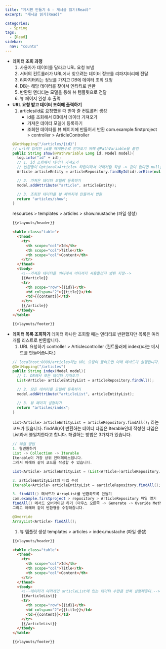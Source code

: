 ```yaml
---
title: "게시판 만들기 6 - 게시글 읽기(Read)"
excerpt: "게시글 읽기(Read)"

categories:
  - Spring
tags:
  - [Read]
sidebar:
  nav: "counts"
---
```


- **데이터 조회 과정**
  1. 사용자가 데이터를 달라고 URL 요청 보냄
  2. 서버의 컨트롤러가 URL에서 찾으려는 데이터 정보를 리파지터리에 전달
  3. 리파지터리는 정보를 가지고 DB에 데이터 조회 요청
  4. DB는 해당 데이터를 찾아서 엔티티로 반환
  5. 반환된 엔티티는 모델을 통해 뷰 템플릿으로 전달
  6. 뷰 페이지 완성 후 출력
- **URL 요청 받고 데이터 조회해 출력하기**
  1. articles/id로 요청했을 때 받아 줄 컨트롤러 생성
     - id를 조회해서 DB에서 데이터 가져오기
     - 가져온 데이터 모델에 등록하기
     - 조회한 데이터를 뷰 페이지에 만들어서 반환
  com.example.firstproject > controller > ArticleController
  ```java
  @GetMapping("/articles/{id}")
  // url에 입력한 id를 매개변수로 받아오기 위해 @PathVariable을 붙임
  public String show(@PathVariable Long id, Model model){
  	log.info("id" + id);
  	// 1. id 조회해서 데이터 가져오기
  	// 반환형이 Optional<Article> 타입이라서 아래처럼 작성 -> 값이 없다면 null을 반환하라는 뜻
  	Article articleEntity = articleRepository.findById(id).orElse(null);

  	// 2. 가져온 데이터 모델에 등록하기
  	model.addAttribute("article", articleEntity);

  	// 3. 조회한 데이터를 뷰 페이지에 만들어서 반환
  	return "articles/show";
  }
  ```
  resources > templates > articles > show.mustache (파일 생성)
  ```html
  {{>layouts/header}}

  <table class="table">
    <thead>
      <tr>
        <th scope="col">Id</th>
        <th scope="col">Title</th>
        <th scope="col">Content</th>
      </tr>
    </thead>
    <tbody>
      <!--가져온 데이터를 어디에서 어디까지 사용할건지 범위 지정-->
      {{#article}}
      <tr>
        <th scope="row">{{id}}</th>
        <td colspan="2">{{title}}</td>
        <td>{{content}}</td>
      </tr>
      {{/article}}
    </tbody>
  </table>

  {{>layouts/footer}}
  ```
- **데이터 목록 조회하기**
  데이터 하나만 조회할 때는 엔티티로 반환했지만 목록은 여러 개를 리스트로 반환합니다.
  1. URL 요청하기
  controller > Articlecontroller (컨트롤러에 index()라는 메서드를 만들어줍니다.)
  ```java
  // localhost:8080/articles라는 URL 요청이 들어오면 아래 메서드가 실행됩니다.
  @GetMapping("/articles")
  public String index(Model model){
  	// 1. DB에서 모든 데이터 가져오기
  	List<Article> articleEntityList = articleRepository.findAll();

  	// 2. 모든 데이터를 모델에 등록하기
  	model.addAttribute("articleList", articleEntityList);

  	// 3. 뷰 페이지 설정하기
  	return "articles/index";
  }
  ```
  `List<Article> articleEntityList = articleRepository.findAll();` 라는 코드가 있습니다.
  findAll()이 반환하는 데이터 타입은 Iterable인데 작성한 타입은 List라서 불일치한다고 합니다.
  해결하는 방법은 3가지가 있습니다.
  ```java
  // 해결 방법
  1. 형변환하기
  List -> Collection -> Iterable
  Iterable이 가장 상위 인터페이스입니다.
  그래서 아래와 같이 코드를 작성할 수 있습니다.

  List<Article> articleEntityList = (List<Article>)articleRepository.findAll();

  2. articleEntityList의 타입 수정
  Iterable<Article> articleEntityList = aarticleRepository.findAll();

  3. findAll() 메서드가 ArrayList를 반환하도록 만들기
  com.example.firstproject > repository > ArticleRepository 파일 열기
  findAll() 메서드 오버라이딩 하기 (마우스 오른쪽 -> Generate -> Overide Methods)
  그리고 아래와 같이 반환형을 수정해줍니다.

  @Override
  ArrayList<Article> findAll();
  ```
  1. 뷰 템플릿 생성
  templates > articles > index.mustache (파일 생성)
  ```html
  {{>layouts/header}}

  <table class="table">
    <thead>
      <tr>
        <th scope="col">Id</th>
        <th scope="col">Title</th>
        <th scope="col">Content</th>
      </tr>
    </thead>
    <tbody>
      <!--데이터가 여러개인 articleList에 있는 데이터 수만큼 반복 실행해준다.-->
      {{#articleList}}
      <tr>
        <th scope="row">{{id}}</th>
        <td colspan="2">{{title}}</td>
        <td>{{content}}</td>
      </tr>
      {{/articleList}}
    </tbody>
  </table>

  {{>layouts/footer}}
  ```
